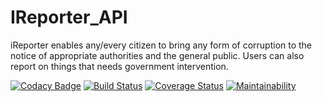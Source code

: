 # IReporter_API
iReporter enables any/every citizen to bring any form of corruption to the notice of appropriate authorities and the general public. Users can also report on things that needs government intervention.


[![Codacy Badge](https://api.codacy.com/project/badge/Grade/42fe0714ec5b4f8cbed290289e1a9518)](https://app.codacy.com/app/ManuelDominic/IReporter_API?utm_source=github.com&utm_medium=referral&utm_content=ManuelDominic/IReporter_API&utm_campaign=Badge_Grade_Dashboard)
[![Build Status](https://travis-ci.org/ManuelDominic/IReporter_API.svg?branch=master)](https://travis-ci.org/ManuelDominic/IReporter_API) [![Coverage Status](https://coveralls.io/repos/github/ManuelDominic/IReporter_API/badge.svg?branch=master)](https://coveralls.io/github/ManuelDominic/IReporter_API?branch=master) [![Maintainability](https://api.codeclimate.com/v1/badges/b1d60dcdfe7abdbbfdd6/maintainability)](https://codeclimate.com/github/ManuelDominic/IReporter_API/maintainability)